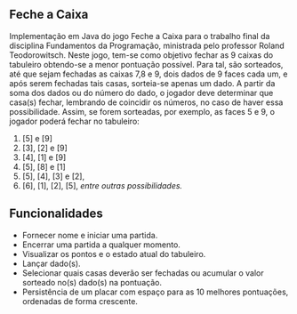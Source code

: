 ## Feche a Caixa

Implementação em Java do jogo Feche a Caixa para o trabalho final da disciplina Fundamentos da Programação, ministrada pelo professor Roland Teodorowitsch. Neste jogo, tem-se como objetivo fechar as 9 caixas do tabuleiro obtendo-se a menor pontuação possível. Para tal, são sorteados, até que sejam fechadas as caixas 7,8 e 9, dois dados de 9 faces cada um, e após serem fechadas tais casas, sorteia-se apenas um dado. A partir da soma dos dados ou do número do dado, o jogador deve determinar que casa(s) fechar, lembrando de coincidir os números, no caso de haver essa possibilidade. Assim, se forem sorteadas, por exemplo, as faces 5 e 9, o jogador poderá fechar no tabuleiro: 
1) [5] e [9]
2) [3], [2] e [9]
3) [4], [1] e [9]
4) [5], [8] e [1]
5) [5], [4], [3] e [2], 
6) [6], [1], [2], [5], *entre outras possibilidades.*

## Funcionalidades
* Fornecer nome e iniciar uma partida.
* Encerrar uma partida a qualquer momento.
* Visualizar os pontos e o estado atual do tabuleiro.
* Lançar dado(s).
* Selecionar quais casas deverão ser fechadas ou acumular o valor sorteado no(s) dado(s) na pontuação.
* Persistência de um placar com espaço para as 10 melhores pontuações, ordenadas de forma crescente.

